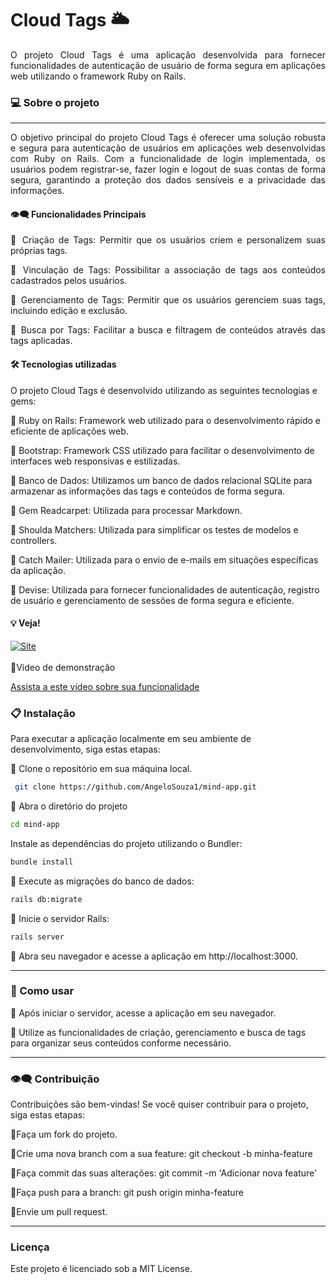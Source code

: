 # Cloud Tags 🌥️

<div align="justify">
O projeto Cloud Tags é uma aplicação desenvolvida para fornecer funcionalidades de autenticação de usuário de forma segura em aplicações web utilizando o framework Ruby on Rails.

</div>

### 💻  Sobre o projeto
---
<div align="justify">
O objetivo principal do projeto Cloud Tags é oferecer uma solução robusta e segura para autenticação de usuários em aplicações web desenvolvidas com Ruby on Rails. Com a funcionalidade de login implementada, os usuários podem registrar-se, fazer login e logout de suas contas de forma segura, garantindo a proteção dos dados sensíveis e a privacidade das informações.




#### 👁️‍🗨️ Funcionalidades Principais

🔹 Criação de Tags: Permitir que os usuários criem e personalizem suas próprias tags.

🔹 Vinculação de Tags: Possibilitar a associação de tags aos conteúdos cadastrados pelos usuários.

🔹 Gerenciamento de Tags: Permitir que os usuários gerenciem suas tags, incluindo edição e exclusão.

🔹 Busca por Tags: Facilitar a busca e filtragem de conteúdos através das tags aplicadas.


</div>

####  🛠 Tecnologias utilizadas
 O projeto Cloud Tags é desenvolvido utilizando as seguintes tecnologias e gems:
  
  🔹 Ruby on Rails: Framework web utilizado para o desenvolvimento rápido e eficiente de aplicações web.
  
  🔹 Bootstrap: Framework CSS utilizado para facilitar o desenvolvimento de interfaces web responsivas e estilizadas.
  
  🔹 Banco de Dados: Utilizamos um banco de dados relacional SQLite para armazenar as informações das tags e conteúdos de forma segura.
  
  🔹 Gem Readcarpet: Utilizada para processar Markdown.
  
  🔹 Shoulda Matchers: Utilizada para simplificar os testes de modelos e controllers.
  
  🔹 Catch Mailer: Utilizada para o envio de e-mails em situações específicas da aplicação.

  🔹 Devise: Utilizada para fornecer funcionalidades de autenticação, registro de usuário e gerenciamento de sessões de forma segura e eficiente.


#### 💡 Veja!


<a href="https://mind-app.fly.dev/">
    <img src="https://img.shields.io/badge/ACESSO AO%20PROJETO!-darkgreen" alt="Site">
<br>
</a>


<br>
🔹Video de demonstração

[Assista a este vídeo sobre sua funcionalidade](https://github.com/AngeloSouza1/mind-app/assets/104176076/8dd7b816-ceda-4a45-a3a5-9d263480bd6e)



 ### 📋 Instalação
 Para executar a aplicação localmente em seu ambiente de desenvolvimento, siga estas etapas:

 🔹 Clone o repositório em sua máquina local.

  ```bash
   git clone https://github.com/AngeloSouza1/mind-app.git
```
 🔹 Abra o diretório do projeto

  ```bash
cd mind-app
```
 Instale as dependências do projeto utilizando o Bundler:

  ```bash
bundle install
```
 🔹 Execute as migrações do banco de dados:

  ```bash
rails db:migrate
```

 🔹 Inicie o servidor Rails:

  ```bash
rails server
```

 🔹 Abra seu navegador e acesse a aplicação em http://localhost:3000.


---
 ### 🚀 Como usar

🔹 Após iniciar o servidor, acesse a aplicação em seu navegador.

🔹 Utilize as funcionalidades de criação, gerenciamento e busca de tags para organizar seus conteúdos conforme necessário.

<p>

  ---
  
### 👁️‍🗨️ Contribuição

Contribuições são bem-vindas! Se você quiser contribuir para o projeto, siga estas etapas:

🔹Faça um fork do projeto.

🔹Crie uma nova branch com a sua feature: git checkout -b minha-feature

🔹Faça commit das suas alterações: git commit -m 'Adicionar nova feature'

🔹Faça push para a branch: git push origin minha-feature

🔹Envie um pull request.

---
### Licença
Este projeto é licenciado sob a MIT License.
